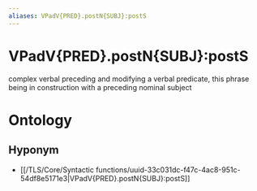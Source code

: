 ```yaml
---
aliases: VPadV{PRED}.postN{SUBJ}:postS
---
```

# VPadV{PRED}.postN{SUBJ}:postS

complex verbal preceding and modifying a verbal predicate, this phrase being in construction with a preceding nominal subject
# Ontology

## Hyponym
- [[/TLS/Core/Syntactic functions/uuid-33c031dc-f47c-4ac8-951c-54df8e5171e3|VPadV{PRED}.postN{SUBJ}:postS]]